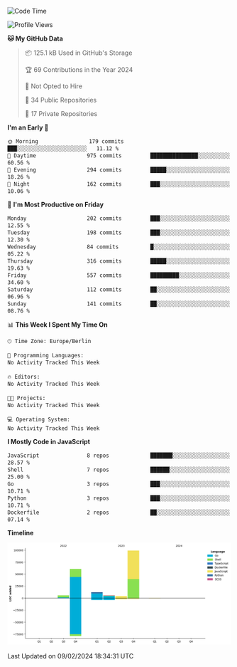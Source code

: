 <!--START_SECTION:waka-->
![Code Time](http://img.shields.io/badge/Code%20Time-0%20secs-blue)

![Profile Views](http://img.shields.io/badge/Profile%20Views-0-blue)

**🐱 My GitHub Data** 

> 📦 125.1 kB Used in GitHub's Storage 
 > 
> 🏆 69 Contributions in the Year 2024
 > 
> 🚫 Not Opted to Hire
 > 
> 📜 34 Public Repositories 
 > 
> 🔑 17 Private Repositories 
 > 
**I'm an Early 🐤** 

```text
🌞 Morning                179 commits         ███░░░░░░░░░░░░░░░░░░░░░░   11.12 % 
🌆 Daytime                975 commits         ███████████████░░░░░░░░░░   60.56 % 
🌃 Evening                294 commits         █████░░░░░░░░░░░░░░░░░░░░   18.26 % 
🌙 Night                  162 commits         ███░░░░░░░░░░░░░░░░░░░░░░   10.06 % 
```
📅 **I'm Most Productive on Friday** 

```text
Monday                   202 commits         ███░░░░░░░░░░░░░░░░░░░░░░   12.55 % 
Tuesday                  198 commits         ███░░░░░░░░░░░░░░░░░░░░░░   12.30 % 
Wednesday                84 commits          █░░░░░░░░░░░░░░░░░░░░░░░░   05.22 % 
Thursday                 316 commits         █████░░░░░░░░░░░░░░░░░░░░   19.63 % 
Friday                   557 commits         █████████░░░░░░░░░░░░░░░░   34.60 % 
Saturday                 112 commits         ██░░░░░░░░░░░░░░░░░░░░░░░   06.96 % 
Sunday                   141 commits         ██░░░░░░░░░░░░░░░░░░░░░░░   08.76 % 
```


📊 **This Week I Spent My Time On** 

```text
🕑︎ Time Zone: Europe/Berlin

💬 Programming Languages: 
No Activity Tracked This Week

🔥 Editors: 
No Activity Tracked This Week

🐱‍💻 Projects: 
No Activity Tracked This Week

💻 Operating System: 
No Activity Tracked This Week
```

**I Mostly Code in JavaScript** 

```text
JavaScript               8 repos             ███████░░░░░░░░░░░░░░░░░░   28.57 % 
Shell                    7 repos             ██████░░░░░░░░░░░░░░░░░░░   25.00 % 
Go                       3 repos             ███░░░░░░░░░░░░░░░░░░░░░░   10.71 % 
Python                   3 repos             ███░░░░░░░░░░░░░░░░░░░░░░   10.71 % 
Dockerfile               2 repos             ██░░░░░░░░░░░░░░░░░░░░░░░   07.14 % 
```



**Timeline**

![Lines of Code chart](https://raw.githubusercontent.com/mouismail/mouismail/main/assets/bar_graph.png)


 Last Updated on 09/02/2024 18:34:31 UTC
<!--END_SECTION:waka-->
